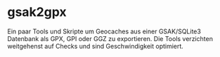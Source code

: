# gsak2gpx

Ein paar Tools und Skripte um Geocaches aus einer GSAK/SQLite3 Datenbank
als GPX, GPI oder GGZ zu exportieren.
Die Tools verzichten weitgehenst auf Checks und sind Geschwindigkeit optimiert.
